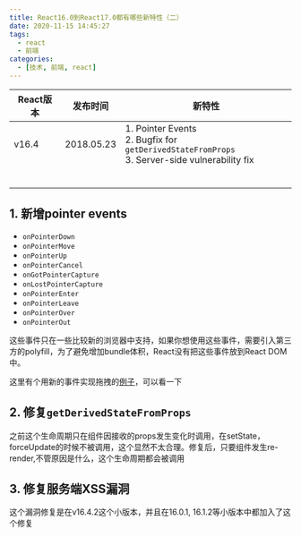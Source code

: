 ```yaml
---
title: React16.0到React17.0都有哪些新特性（二）
date: 2020-11-15 14:45:27
tags:
  - react
  - 前端
categories:
  - [技术, 前端, react]
---
```


| React版本 | 发布时间   | 新特性                                                       |
| --------- | ---------- | ------------------------------------------------------------ |
| v16.4     | 2018.05.23 | 1. Pointer Events<br>2. Bugfix for `getDerivedStateFromProps`<br>3. Server-side vulnerability fix |
|           |            |                                                              |
|           |            |                                                              |
|           |            |                                                              |
|           |            |                                                              |
|           |            |                                                              |
|           |            |                                                              |

## 1. 新增pointer events

- `onPointerDown`
- `onPointerMove`
- `onPointerUp`
- `onPointerCancel`
- `onGotPointerCapture`
- `onLostPointerCapture`
- `onPointerEnter`
- `onPointerLeave`
- `onPointerOver`
- `onPointerOut`

这些事件只在一些比较新的浏览器中支持，如果你想使用这些事件，需要引入第三方的polyfill，为了避免增加bundle体积，React没有把这些事件放到React DOM中。

这里有个用新的事件实现拖拽的[例子](https://codesandbox.io/s/2umlg)，可以看一下



## 2. 修复`getDerivedStateFromProps`

之前这个生命周期只在组件因接收的props发生变化时调用，在setState，forceUpdate的时候不被调用，这个显然不太合理。修复后，只要组件发生re-render,不管原因是什么，这个生命周期都会被调用

## 3. 修复服务端XSS漏洞

这个漏洞修复是在v16.4.2这个小版本，并且在16.0.1, 16.1.2等小版本中都加入了这个修复

